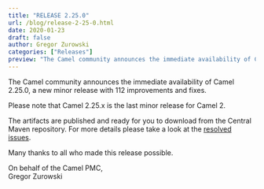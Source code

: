 ```yaml
---
title: "RELEASE 2.25.0"
url: /blog/release-2-25-0.html
date: 2020-01-23
draft: false
author: Gregor Zurowski
categories: ["Releases"]
preview: "The Camel community announces the immediate availability of Camel 2.25.0"
---
```



The Camel community announces the immediate availability of Camel 2.25.0, a new minor release with 112 improvements and fixes.

Please note that Camel 2.25.x is the last minor release for Camel 2.

The artifacts are published and ready for you to download from the Central Maven repository. For more details please take a look at the  [resolved issues](/releases/release-2.25.0/#resolved).

Many thanks to all who made this release possible.

On behalf of the Camel PMC,  
Gregor Zurowski
